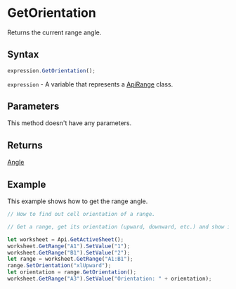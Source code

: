 # GetOrientation

Returns the current range angle.

## Syntax

```javascript
expression.GetOrientation();
```

`expression` - A variable that represents a [ApiRange](../ApiRange.md) class.

## Parameters

This method doesn't have any parameters.

## Returns

[Angle](../../Enumeration/Angle.md)

## Example

This example shows how to get the range angle.

```javascript editor-xlsx
// How to find out cell orientation of a range.

// Get a range, get its orientation (upward, downward, etc.) and show it in the worksheet.

let worksheet = Api.GetActiveSheet();
worksheet.GetRange("A1").SetValue("1");
worksheet.GetRange("B1").SetValue("2");
let range = worksheet.GetRange("A1:B1");
range.SetOrientation("xlUpward");
let orientation = range.GetOrientation();
worksheet.GetRange("A3").SetValue("Orientation: " + orientation);
```
